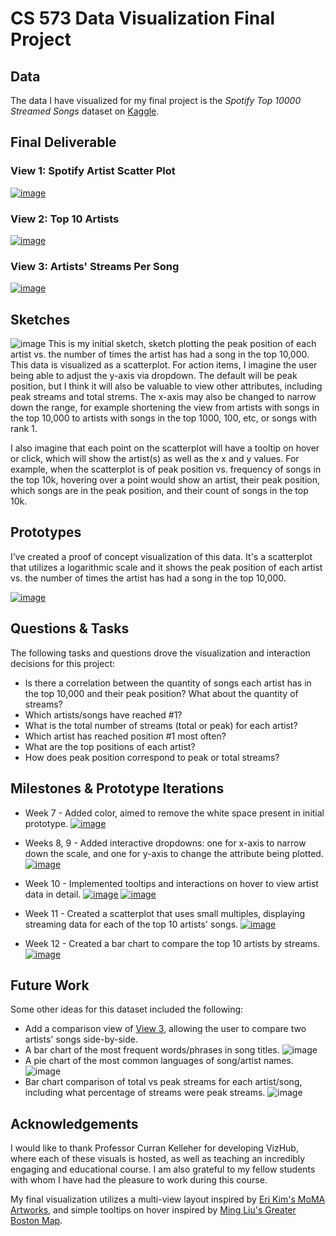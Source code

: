 # CS 573 Data Visualization Final Project

## Data

The data I have visualized for my final project is the *Spotify Top 10000 Streamed Songs* dataset on [Kaggle](https://www.kaggle.com/datasets/rakkesharv/spotify-top-10000-streamed-songs). 


## Final Deliverable

### View 1: Spotify Artist Scatter Plot
[![image](https://github.com/flanagancarlie/CS-573-spotify-dataviz-project/blob/final/final/final-1.png?raw=true)](https://vizhub.com/flanagancarlie/c0e594f80f3a4bedb4f7ba4af3365a72)
### View 2: Top 10 Artists
[![image](https://github.com/flanagancarlie/CS-573-spotify-dataviz-project/blob/final/final/final-2.png?raw=true)](https://vizhub.com/flanagancarlie/c0e594f80f3a4bedb4f7ba4af3365a72)
### View 3: Artists' Streams Per Song
[![image](https://github.com/flanagancarlie/CS-573-spotify-dataviz-project/blob/final/final/final-3.png?raw=true)](https://vizhub.com/flanagancarlie/c0e594f80f3a4bedb4f7ba4af3365a72)


## Sketches

![image](https://github.com/flanagancarlie/CS-573-spotify-dataviz-project/blob/final/sketches/scatterplot-sketch.png?raw=true)
This is my initial sketch, sketch plotting the peak position of each artist vs. the number of times the artist has had a song in the top 10,000. This data is visualized as a scatterplot.
For action items, I imagine the user being able to adjust the y-axis via dropdown. The default will be peak position, but I think it will also be valuable to view other attributes, including peak streams and total strems. The x-axis may also be changed to narrow down the range, for example shortening the view from artists with songs in the top 10,000 to artists with songs in the top 1000, 100, etc, or songs with rank 1.

I also imagine that each point on the scatterplot will have a tooltip on hover or click, which will show the artist(s) as well as the x and y values. For example, when the scatterplot is of peak position vs. frequency of songs in the top 10k, hovering over a point would show an artist, their peak position, which songs are in the peak position, and their count of songs in the top 10k.


## Prototypes

I’ve created a proof of concept visualization of this data. It's a scatterplot that utilizes a logarithmic scale and it shows the peak position of each artist vs. the number of times the artist has had a song in the top 10,000.

[![image](https://github.com/flanagancarlie/CS-573-spotify-dataviz-project/blob/final/prototypes/scatterplot-prototype.png?raw=true)](https://vizhub.com/flanagancarlie/e0735266df4444bf9ce07f3badc48903)


## Questions & Tasks

The following tasks and questions drove the visualization and interaction decisions for this project:

 * Is there a correlation between the quantity of songs each artist has in the top 10,000 and their peak position? What about the quantity of streams?
 * Which artists/songs have reached #1?
 * What is the total number of streams (total or peak) for each artist?
 * Which artist has reached position #1 most often?
 * What are the top positions of each artist?
 * How does peak position correspond to peak or total streams? 

## Milestones & Prototype Iterations

* Week 7 - Added color, aimed to remove the white space present in initial prototype.
[![image](https://github.com/flanagancarlie/CS-573-spotify-dataviz-project/blob/final/prototypes/color-prototype.png?raw=true)](https://vizhub.com/flanagancarlie/fb9dcd09241143aaa69636cc7649a2c7)

* Weeks 8, 9 - Added interactive dropdowns: one for x-axis to narrow down the scale, and one for y-axis to change the attribute being plotted.
[![image](https://github.com/flanagancarlie/CS-573-spotify-dataviz-project/blob/final/prototypes/dropdown-prototype.png?raw=true)](https://vizhub.com/flanagancarlie/01207e3fed074a0fa0a17db29fa6f3a9)

* Week 10 - Implemented tooltips and interactions on hover to view artist data in detail.
[![image](https://github.com/flanagancarlie/CS-573-spotify-dataviz-project/blob/final/prototypes/interactions-prototype-2.png?raw=true)](https://vizhub.com/flanagancarlie/ab94c929755e4aa7872e8e2adacf3779)
[![image](https://github.com/flanagancarlie/CS-573-spotify-dataviz-project/blob/final/prototypes/interactions-prototype.png?raw=true)](https://vizhub.com/flanagancarlie/ab94c929755e4aa7872e8e2adacf3779)

* Week 11 - Created a scatterplot that uses small multiples, displaying streaming data for each of the top 10 artists' songs.
[![image](https://github.com/flanagancarlie/CS-573-spotify-dataviz-project/blob/final/prototypes/small-multiples-prototype.png?raw=true)](https://vizhub.com/flanagancarlie/5d5f1e44a75346cdb7ed021cc85f8d20?mode=full)

* Week 12 - Created a bar chart to compare the top 10 artists by streams.
[![image](https://github.com/flanagancarlie/CS-573-spotify-dataviz-project/blob/final/prototypes/bar-chart-prototype.png?raw=true)](https://vizhub.com/flanagancarlie/c0e594f80f3a4bedb4f7ba4af3365a72)


## Future Work

Some other ideas for this dataset included the following: 
* Add a comparison view of [View 3](https://github.com/flanagancarlie/CS-573-spotify-dataviz-project/edit/final/README.md#view-3-artists-streams-per-song), allowing the user to compare two artists' songs side-by-side.
* A bar chart of the most frequent words/phrases in song titles. ![image](https://github.com/flanagancarlie/CS-573-spotify-dataviz-project/blob/final/sketches/common-words-sketch.png?raw=true)
* A pie chart of the most common languages of song/artist names. ![image](https://github.com/flanagancarlie/CS-573-spotify-dataviz-project/blob/final/sketches/language-sketch.png?raw=true)
* Bar chart comparison of total vs peak streams for each artist/song, including what percentage of streams were peak streams. ![image](https://github.com/flanagancarlie/CS-573-spotify-dataviz-project/blob/final/sketches/streams-sketch.png?raw=true)


## Acknowledgements 

I would like to thank Professor Curran Kelleher for developing VizHub, where each of these visuals is hosted, as well as teaching an incredibly engaging and educational course. I am also grateful to my fellow students with whom I have had the pleasure to work during this course. 

My final visualization utilizes a multi-view layout inspired by [Eri Kim's MoMA Artworks](https://vizhub.com/IeKimI/19352f8c88a1407ba2ec27940469a1a2?edit=files&file=index.js), and simple tooltips on hover inspired by [Ming Liu's Greater Boston Map](https://vizhub.com/mingliu815/3b85e5f4e65d40f6883447cfc8fedea7?edit=files&file=index.js).
